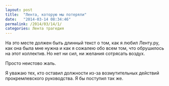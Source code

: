 ```yaml
---
layout: post
title:  "Лента, которую мы потеряли"
date:   "2014-03-14 08:34:46"
permalink: /2014/03/14/1/
categories: Лента трагедия
---
```

На это месте должен быть длинный текст о том, как я любил Ленту.ру, как она была мне нужна и как я сожалею обо всем том, что обрушилось на этот коллектив. Но нет ни сил, ни желания сотрясать воздух.

Просто неистово жаль.

Я уважаю тех, кто оставил должности из-за возмутительных действий прокремлевского руководства. Я бы поступил так же.



